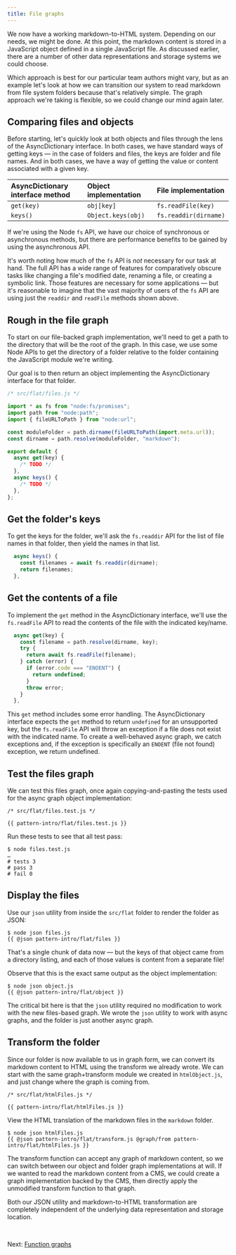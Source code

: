 ```yaml
---
title: File graphs
---
```


We now have a working markdown-to-HTML system. Depending on our needs, we might be done. At this point, the markdown content is stored in a JavaScript object defined in a single JavaScript file. As discussed earlier, there are a number of other data representations and storage systems we could choose.

Which approach is best for our particular team authors might vary, but as an example let's look at how we can transition our system to read markdown from file system folders because that's relatively simple. The graph approach we're taking is flexible, so we could change our mind again later.

## Comparing files and objects

Before starting, let's quickly look at both objects and files through the lens of the AsyncDictionary interface. In both cases, we have standard ways of getting keys — in the case of folders and files, the keys are folder and file names. And in both cases, we have a way of getting the value or content associated with a given key.

| AsyncDictionary interface method &emsp; | Object implementation &emsp; | File implementation   |
| :-------------------------------------- | :--------------------------- | :-------------------- |
| `get(key)`                              | `obj[key]`                   | `fs.readFile(key)`    |
| `keys()`                                | `Object.keys(obj)`           | `fs.readdir(dirname)` |

If we're using the Node `fs` API, we have our choice of synchronous or asynchronous methods, but there are performance benefits to be gained by using the asynchronous API.

It's worth noting how much of the `fs` API is _not_ necessary for our task at hand. The full API has a wide range of features for comparatively obscure tasks like changing a file's modified date, renaming a file, or creating a symbolic link. Those features are necessary for some applications — but it's reasonable to imagine that the vast majority of users of the `fs` API are using just the `readdir` and `readFile` methods shown above.

## Rough in the file graph

To start on our file-backed graph implementation, we'll need to get a path to the directory that will be the root of the graph. In this case, we use some Node APIs to get the directory of a folder relative to the folder containing the JavaScript module we're writing.

Our goal is to then return an object implementing the AsyncDictionary interface for that folder.

```js
/* src/flat/files.js */

import * as fs from "node:fs/promises";
import path from "node:path";
import { fileURLToPath } from "node:url";

const moduleFolder = path.dirname(fileURLToPath(import.meta.url));
const dirname = path.resolve(moduleFolder, "markdown");

export default {
  async get(key) {
    /* TODO */
  },
  async keys() {
    /* TODO */
  },
};
```

## Get the folder's keys

To get the keys for the folder, we'll ask the `fs.readdir` API for the list of file names in that folder, then yield the names in that list.

```js
  async keys() {
    const filenames = await fs.readdir(dirname);
    return filenames;
  },
```

## Get the contents of a file

To implement the `get` method in the AsyncDictionary interface, we'll use the `fs.readFile` API to read the contents of the file with the indicated key/name.

```js
  async get(key) {
    const filename = path.resolve(dirname, key);
    try {
      return await fs.readFile(filename);
    } catch (error) {
      if (error.code === "ENOENT") {
        return undefined;
      }
      throw error;
    }
  },
```

This `get` method includes some error handling. The AsyncDictionary interface expects the `get` method to return `undefined` for an unsupported key, but the `fs.readFile` API will throw an exception if a file does not exist with the indicated name. To create a well-behaved async graph, we catch exceptions and, if the exception is specifically an `ENOENT` (file not found) exception, we return undefined.

## Test the files graph

We can test this files graph, once again copying-and-pasting the tests used for the async graph object implementation:

```{{'js'}}
/* src/flat/files.test.js */

{{ pattern-intro/flat/files.test.js }}
```

<span class="tutorialStep"></span> Run these tests to see that all test pass:

```console
$ node files.test.js
…
# tests 3
# pass 3
# fail 0
```

## Display the files

<span class="tutorialStep"></span> Use our `json` utility from inside the `src/flat` folder to render the folder as JSON:

```console
$ node json files.js
{{ @json pattern-intro/flat/files }}
```

That's a single chunk of data now — but the keys of that object came from a directory listing, and each of those values is content from a separate file!

<span class="tutorialStep"></span> Observe that this is the exact same output as the object implementation:

```console
$ node json object.js
{{ @json pattern-intro/flat/object }}
```

The critical bit here is that the `json` utility required no modification to work with the new files-based graph. We wrote the `json` utility to work with async graphs, and the folder is just another async graph.

## Transform the folder

Since our folder is now available to us in graph form, we can convert its markdown content to HTML using the transform we already wrote. We can start with the same graph+transform module we created in `htmlObject.js`, and just change where the graph is coming from.

```{{'js'}}
/* src/flat/htmlFiles.js */

{{ pattern-intro/flat/htmlFiles.js }}
```

<span class="tutorialStep"></span> View the HTML translation of the markdown files in the `markdown` folder.

```console
$ node json htmlFiles.js
{{ @json pattern-intro/flat/transform.js @graph/from pattern-intro/flat/htmlFiles.js }}
```

The transform function can accept any graph of markdown content, so we can switch between our object and folder graph implementations at will. If we wanted to read the markdown content from a CMS, we could create a graph implementation backed by the CMS, then directly apply the unmodified transform function to that graph.

Both our JSON utility and markdown-to-HTML transformation are completely independent of the underlying data representation and storage location.

&nbsp;

Next: [Function graphs](functionGraph.html)
